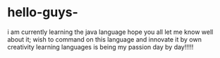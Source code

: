 # hello-guys-
i am currently learning the java language
hope you all let me know well about it;
wish to command on this language and innovate it by own creativity
learning languages is being my passion day by day!!!!!
